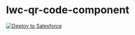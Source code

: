 # lwc-qr-code-component

<a href="https://githubsfdeploy.herokuapp.com?owner=firo&repo=lwc-qrcode-component&ref=master">
  <img alt="Deploy to Salesforce"
       src="https://raw.githubusercontent.com/afawcett/githubsfdeploy/master/deploy.png">
</a>
